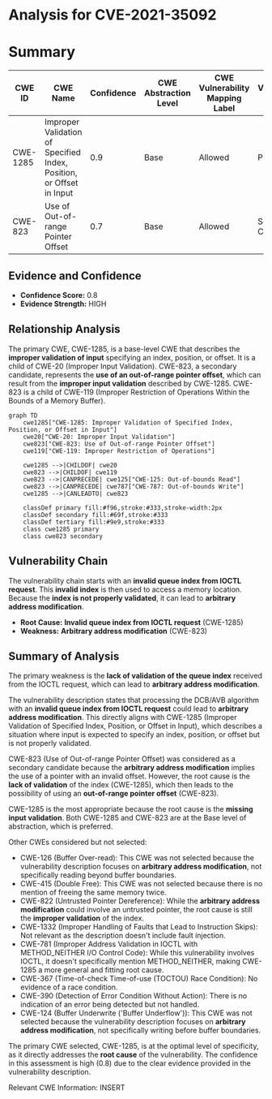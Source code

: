 # Analysis for CVE-2021-35092

# Summary
| CWE ID | CWE Name | Confidence | CWE Abstraction Level | CWE Vulnerability Mapping Label | CWE-Vulnerability Mapping Notes |
|---|---|---|---|---|---|
| CWE-1285 | Improper Validation of Specified Index, Position, or Offset in Input | 0.9 | Base | Allowed | Primary CWE |
| CWE-823 | Use of Out-of-range Pointer Offset | 0.7 | Base | Allowed | Secondary Candidate |

## Evidence and Confidence

*   **Confidence Score:** 0.8
*   **Evidence Strength:** HIGH

## Relationship Analysis
The primary CWE, CWE-1285, is a base-level CWE that describes the **improper validation of input** specifying an index, position, or offset. It is a child of CWE-20 (Improper Input Validation). CWE-823, a secondary candidate, represents the **use of an out-of-range pointer offset**, which can result from the **improper input validation** described by CWE-1285. CWE-823 is a child of CWE-119 (Improper Restriction of Operations Within the Bounds of a Memory Buffer).

```mermaid
graph TD
    cwe1285["CWE-1285: Improper Validation of Specified Index, Position, or Offset in Input"]
    cwe20["CWE-20: Improper Input Validation"]
    cwe823["CWE-823: Use of Out-of-range Pointer Offset"]
    cwe119["CWE-119: Improper Restriction of Operations"]
    
    cwe1285 -->|CHILDOF| cwe20
    cwe823 -->|CHILDOF| cwe119
    cwe823 -->|CANPRECEDE| cwe125["CWE-125: Out-of-bounds Read"]
    cwe823 -->|CANPRECEDE| cwe787["CWE-787: Out-of-bounds Write"]
    cwe1285 -->|CANLEADTO| cwe823
    
    classDef primary fill:#f96,stroke:#333,stroke-width:2px
    classDef secondary fill:#69f,stroke:#333
    classDef tertiary fill:#9e9,stroke:#333
    class cwe1285 primary
    class cwe823 secondary
```

## Vulnerability Chain
The vulnerability chain starts with an **invalid queue index from IOCTL request**. This **invalid index** is then used to access a memory location. Because the **index is not properly validated**, it can lead to **arbitrary address modification**.
- **Root Cause:** **Invalid queue index from IOCTL request** (CWE-1285)
- **Weakness:** **Arbitrary address modification** (CWE-823)

## Summary of Analysis
The primary weakness is the **lack of validation of the queue index** received from the IOCTL request, which can lead to **arbitrary address modification**.

The vulnerability description states that processing the DCB/AVB algorithm with an **invalid queue index from IOCTL request** could lead to **arbitrary address modification**. This directly aligns with CWE-1285 (Improper Validation of Specified Index, Position, or Offset in Input), which describes a situation where input is expected to specify an index, position, or offset but is not properly validated.

CWE-823 (Use of Out-of-range Pointer Offset) was considered as a secondary candidate because the **arbitrary address modification** implies the use of a pointer with an invalid offset. However, the root cause is the **lack of validation** of the index (CWE-1285), which then leads to the possibility of using an **out-of-range pointer offset** (CWE-823).

CWE-1285 is the most appropriate because the root cause is the **missing input validation**. Both CWE-1285 and CWE-823 are at the Base level of abstraction, which is preferred.

Other CWEs considered but not selected:

*   CWE-126 (Buffer Over-read): This CWE was not selected because the vulnerability description focuses on **arbitrary address modification**, not specifically reading beyond buffer boundaries.
*   CWE-415 (Double Free): This CWE was not selected because there is no mention of freeing the same memory twice.
*   CWE-822 (Untrusted Pointer Dereference): While the **arbitrary address modification** could involve an untrusted pointer, the root cause is still the **improper validation** of the index.
*   CWE-1332 (Improper Handling of Faults that Lead to Instruction Skips): Not relevant as the description doesn't include fault injection.
*   CWE-781 (Improper Address Validation in IOCTL with METHOD_NEITHER I/O Control Code): While this vulnerability involves IOCTL, it doesn't specifically mention METHOD_NEITHER, making CWE-1285 a more general and fitting root cause.
*   CWE-367 (Time-of-check Time-of-use (TOCTOU) Race Condition): No evidence of a race condition.
*   CWE-390 (Detection of Error Condition Without Action): There is no indication of an error being detected but not handled.
*   CWE-124 (Buffer Underwrite ('Buffer Underflow')): This CWE was not selected because the vulnerability description focuses on **arbitrary address modification**, not specifically writing before buffer boundaries.

The primary CWE selected, CWE-1285, is at the optimal level of specificity, as it directly addresses the **root cause** of the vulnerability. The confidence in this assessment is high (0.8) due to the clear evidence provided in the vulnerability description.

Relevant CWE Information:
INSERT